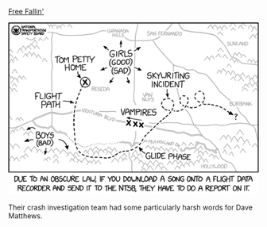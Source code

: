 [Free Fallin'](https://xkcd.com/2811)

![Free Fallin'](./random_comic.png)

Their crash investigation team had some particularly harsh words for Dave Matthews.

